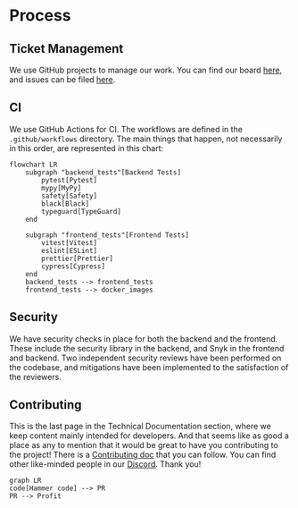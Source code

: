 # Process

## Ticket Management

We use GitHub projects to manage our work.
You can find our board [here](https://github.com/orgs/sartography/projects/3), and issues can be filed [here](https://github.com/sartography/spiff-arena/issues).

## CI

We use GitHub Actions for CI.
The workflows are defined in the `.github/workflows` directory.
The main things that happen, not necessarily in this order, are represented in this chart:

```mermaid
flowchart LR
    subgraph "backend_tests"[Backend Tests]
        pytest[Pytest]
        mypy[MyPy]
        safety[Safety]
        black[Black]
        typeguard[TypeGuard]
    end
        
    subgraph "frontend_tests"[Frontend Tests]
        vitest[Vitest]
        eslint[ESLint]
        prettier[Prettier]
        cypress[Cypress]
    end
    backend_tests --> frontend_tests
    frontend_tests --> docker_images
```

## Security

We have security checks in place for both the backend and the frontend.
These include the security library in the backend, and Snyk in the frontend and backend.
Two independent security reviews have been performed on the codebase, and mitigations have been implemented to the satisfaction of the reviewers.

## Contributing

This is the last page in the Technical Documentation section, where we keep content mainly intended for developers.
And that seems like as good a place as any to mention that it would be great to have you contributing to the project!
There is a [Contributing doc](https://github.com/sartography/spiff-arena/blob/main/CONTRIBUTING.rst) that you can follow.
You can find other like-minded people in our [Discord](https://discord.gg/F6Kb7HNK7B).
Thank you!

```mermaid
graph LR
code[Hammer code] --> PR
PR --> Profit
```

